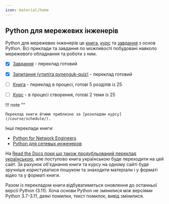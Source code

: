 ```yaml
---
icon: material/home
---
```


## Python для мережевих інженерів

Python для мережевих інженерів це [книга](/book/), [курс](/course/) та
[завдання](/tasks/) з основ Python. Всі приклади та завдання по можливості
побудовані навколо мережевого обладнання та роботи з ним.


* [x] [Завдання](/tasks/) - переклад готовий
* [x] [Запитання (утиліта pynenguk-quiz)](/tasks/quiz/) - переклад готовий
* [ ] [Книга](/book/) - переклад в процесі, готові 5 розділів із 25
* [ ] [Курс](/course/) - в процесі створення, готові 2 теми із 25


!!! note ""

	Переклад книги йтиме приблизно за [розкладом курсу](/course/schedule/).

Інші переклади книги:

* [Python for Network Engineers](https://pyneng.readthedocs.io/en/latest/)
* [Python для сетевых инженеров](https://pyneng.readthedocs.io/ru/latest/)

На [Read the Docs поки що також продубльований переклад
українською](https://pyneng.readthedocs.io/uk/latest/), але поступово книга
українською буде переходити на цей сайт. За рахунок об'єднання книги та курсу
на одному сайті буде зручніше користуватися пошуком та знаходити матеріали і у
форматі відео та у форматі книги.

Разом із перекладом книги відбуватиметься оновлення до останньої версії Python
(3.11).  Хоча основи Python не змінилися між версіями Python 3.7-3.11, деякі
помилки, текст помилок, вивід змінилися.
